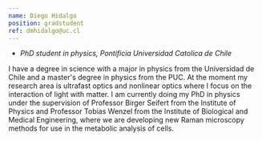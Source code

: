 ```yaml
---
name: Diego Hidalgo
position: gradstudent
ref: dmhidalgo@uc.cl
---
```


- _PhD student in physics, Pontificia Universidad Catolica de Chile_<br>

I have a degree in science with a major in physics from the Universidad de Chile and a master's degree in physics from the PUC. At the moment my research area is ultrafast optics and nonlinear optics where I focus on the interaction of light with matter. I am currently doing my PhD in physics under the supervision of Professor Birger Seifert from the Institute of Physics and Professor Tobias Wenzel from the Institute of Biological and Medical Engineering, where we are developing new Raman microscopy methods for use in the metabolic analysis of cells.

